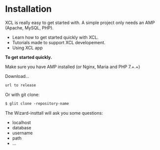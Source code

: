 
# Installation

XCL is really easy to get started with. A simple project only needs an AMP (Apache, MySQL, PHP).

+ Learn how to get started quickly with XCL.
+ Tutorials made to support XCL developement.
+ Using XCL app

**To get started quickly.**

Make sure you have AMP installed (or Nginx, Maria and PHP 7.+.+)

Download...
```md
url to release
```
Or with git clone:

```md
$ glit clone -repository-name
```

The Wizard-insttall will ask you some questions:

+ localhost
+ database
+ username
+ path
+ ...
